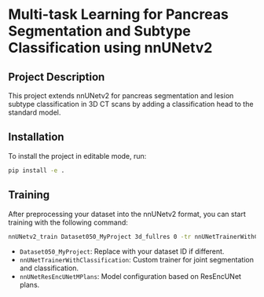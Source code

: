 # Multi-task Learning for Pancreas Segmentation and Subtype Classification using nnUNetv2

## Project Description

This project extends nnUNetv2 for pancreas segmentation and lesion subtype classification in 3D CT scans by adding a classification head to the standard model.

## Installation

To install the project in editable mode, run:

```bash
pip install -e .
```

## Training

After preprocessing your dataset into the nnUNetv2 format, you can start training with the following command:

```bash
nnUNetv2_train Dataset050_MyProject 3d_fullres 0 -tr nnUNetTrainerWithClassification -p nnUNetResEncUNetMPlans
```

- `Dataset050_MyProject`: Replace with your dataset ID if different.
- `nnUNetTrainerWithClassification`: Custom trainer for joint segmentation and classification.
- `nnUNetResEncUNetMPlans`: Model configuration based on ResEncUNet plans.
